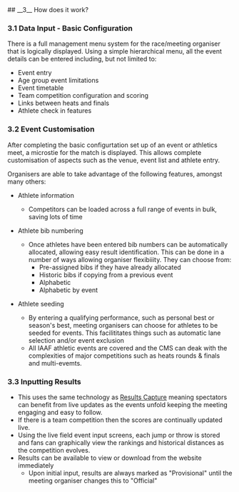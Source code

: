 <div markdown="1" data-aos="fade-up">	
## __3__ How does it work?

### 3.1 Data Input - Basic Configuration ###

There is a full management menu system for the race/meeting organiser that is logically displayed. Using a simple hierarchical menu, all the event details can be entered including, but not limited to:

* Event entry
* Age group event limitations
* Event timetable
* Team competition configuration and scoring
* Links between heats and finals
* Athlete check in features

### 3.2 Event Customisation ###

After completing the basic configurtation set up of an event or athletics meet, a microstie for the match is displayed. This allows complete customisation of aspects such as the venue, event list and athlete entry.

Organisers are able to take advantage of the following features, amongst many others:

* Athlete information
	* Competitors can be loaded across a full range of events in bulk, saving lots of time

* Athlete bib numbering
	* Once athletes have been entered bib numbers can be automatically allocated, allowing easy result identification. This can be done in a number of ways allowing organiser flexibiiity. They can choose from:
		* Pre-assigned bibs if they have already allocated
		* Historic bibs if copying from a previous event
		* Alphabetic
		* Alphabetic by event

* Athlete seeding
	* By entering a qualifying performance, such as personal best or season's best, meeting organisers can choose for athletes to be seeded for events. This facilititates things such as automatic lane selection and/or event exclusion
	* All IAAF athletic events are covered and the CMS can deak with the complexities of major competitions such as heats rounds & finals and multi-evemts.

### 3.3 Inputting Results ###

* This uses the same technology as <a href="/product/results-capture.html">Results Capture</a> meaning spectators can benefit from live updates as the events unfold keeping the meeting engaging and easy to follow. 
* If there is a team competition then the scores are continually updated live. 
* Using the live field event input screens, each jump or throw is stored and fans can graphically view the rankings and historical distances as the competition evolves.
* Results can be available to view or download from the website immediately
	* Upon initial input, results are always marked as "Provisional" until the meeting organiser changes this to "Official" 

</div>
